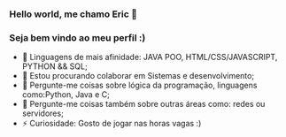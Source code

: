 ### Hello world, me chamo Eric 👋 
### Seja bem vindo ao meu perfil :)


- 🌱 Linguagens de mais afinidade: JAVA POO, HTML/CSS/JAVASCRIPT, PYTHON && SQL;
- 👯 Estou procurando colaborar em Sistemas e desenvolvimento;
- 💬 Pergunte-me coisas sobre lógica da programação, linguagens como:Python, Java e C;
- 💬 Pergunte-me coisas também sobre outras áreas como: redes ou servidores;
- ⚡ Curiosidade: Gosto de jogar nas horas vagas :)

